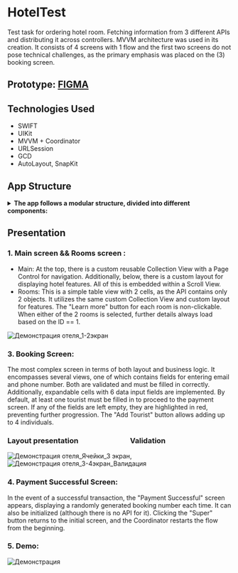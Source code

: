 # HotelTest
Test task for ordering hotel room. Fetching information from 3 different APIs and distributing it across controllers.
MVVM architecture was used in its creation. It consists of 4 screens with 1 flow and the first two screens do not pose technical challenges, as the primary emphasis was placed on the (3) booking screen.

## Prototype:  [FIGMA](https://www.figma.com/file/33MKMNqJedmRgipHlpsqaf/iOS?type=design&node-id=0-1&mode=design&t=XdR9M4eOh3rwlZAA-0)

## Technologies Used

- SWIFT
- UIKit
- MVVM + Coordinator
- URLSession
- GCD
- AutoLayout, SnapKit

## App Structure

<details>
  <summary><b>The app follows a modular structure, divided into different components:</b></summary>

```bash

 | | |____***Resources***
 | | | |____Assets.xcassets
 | | | | |____LaunchScreen.storyboard
 | | |____***Sources***
 | | | |____**ViewModels**
 | | | | |____BookingViewModel.swift
 | | | | |____PaidViewModel.swift
 | | | | |____MainViewModel.swift
 | | | | |____BaseViewModel
 | | | | | |____BaseViewModel.swift
 | | | | |____RoomViewModel.swift
 | | | |____**Coordinator**
 | | | | |____AppCoordinator.swift
 | | | | |____Coordinator.swift
 | | | |____**App**
 | | | | |____AppDelegate.swift
 | | | | |____SceneDelegate.swift
 | | | |____**Other**
 | | | | |____extensions
 | | | | |____CustomComponents
 | | | | | |____TagViewCollectionView
 | | | | | |____PagingCollectionView
 | | | | | |____RatingLabel
 | | | | | |____BlueButton
 | | | |____**Models**
 | | | | |____Hotel.swift
 | | | | |____Booking.swift
 | | | | |____Room.swift
 | | | |____**NetworkLayer**
 | | | | |____NetworkManager.swift
 | | | | |____API
 | | | | | |____API.swift
 | | | | |____Service
 | | | | | |____FetchingService.swift
 | | | | | |____Parser.swift
 | | | | | |____NetworkError.swift
 | | | |____**Controllers**
 | | | | |____Booking
 | | | | | |____Components
 | | | | | |____BookingViewController.swift
 | | | | |____Paid
 | | | | | |____PaidViewController.swift
 | | | | |____Rooms
 | | | | | |____RoomsCell.swift
 | | | | | |____RoomCellModel.swift
 | | | | | |____RoomsViewController.swift
 | | | | |____Main
 | | | | | |____MainViewController.swift
 | | | | | |____Components
 | | | |____**Helper**
 | | | | |____Constants.swift
 | | | | |____Validator.swift
 | | | | |____Formatter.swift
 | | | |____**Factory**
 | | | | |____ControllerFactory.swift
 | | |____fonts


```
</details>


 ## Presentation
  ### 1. Main screen && Rooms screen : 
  * Main:
  At the top, there is a custom reusable Collection View with a Page Control for navigation. Additionally, below, there is a custom layout for displaying hotel features.
  All of this is embedded within a Scroll View.
  * Rooms:
 This is a simple table view with 2 cells, as the API contains only 2 objects. It utilizes the same custom Collection View and custom layout for features. 
 The "Learn more" button for each room is non-clickable. When either of the 2 rooms is selected, further details always load based on the ID == 1.

![Демонстрация отеля_1-2экран](https://github.com/semaDilthey/HotelTest/assets/128741166/7a30de79-0124-4287-8215-ba891051b5b9)
 

### 3. Booking Screen:
The most complex screen in terms of both layout and business logic. It encompasses several views, one of which contains fields for entering email and phone number.
Both are validated and must be filled in correctly. Additionally, expandable cells with 6 data input fields are implemented. By default, at least one tourist must be filled in to proceed to the payment screen. If any of the fields are left empty, they are highlighted in red, preventing further progression. 
The "Add Tourist" button allows adding up to 4 individuals.

### Layout presentation $~~~~~~~~~~~~~~~~~~~~~~~~~~~~$ Validation
![Демонстрация отеля_Ячейки_3 экран](https://github.com/semaDilthey/HotelTest/assets/128741166/256159f9-58a3-430e-b594-5ff5bf78400f),    $~~~~~~~~~~~~~~~~$     ![Демонстрация отеля_3-4экран_Валидация](https://github.com/semaDilthey/HotelTest/assets/128741166/387de716-3e79-4f23-aba8-05718ee0f7f0)

### 4. Payment Successful Screen:
In the event of a successful transaction, the "Payment Successful" screen appears, displaying a randomly generated booking number each time. It can also be initialized (although there is no API for it). Clicking the "Super" button returns to the initial screen, and the Coordinator restarts the flow from the beginning.

### 5. Demo:

![Демонстрация](https://github.com/semaDilthey/HotelTest/assets/128741166/5b3c470f-82d6-4784-a02b-cc0fe9769726)


